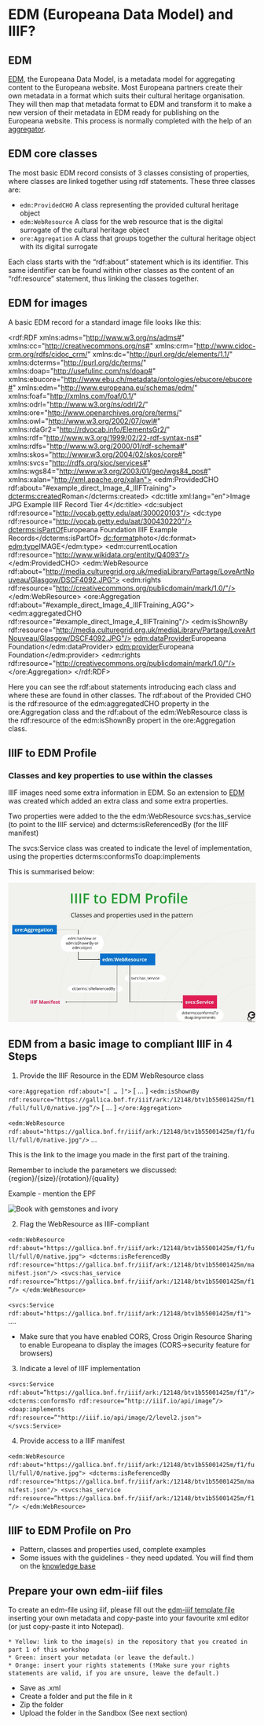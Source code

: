 # EDM (Europeana Data Model) and IIIF?

###

## EDM

[EDM](https://pro.europeana.eu/page/edm-documentation), the Europeana Data Model, is a metadata model for aggregating content to the Europeana website. Most Europeana partners create their own metadata in a format which suits their cultural heritage organisation. They will then map that metadata format to EDM and transform it to make a new version of their metadata in EDM ready for publishing on the Europeana website. This process is normally completed with the help of an [aggregator](https://pro.europeana.eu/share-your-data/process). 

## EDM core classes

The most basic EDM record consists of 3 classes consisting of properties, where classes are linked together using rdf statements. 
These three classes are:

* `edm:ProvidedCHO` A class representing the provided cultural heritage object
* `edm:WebResource` A class for the web resource that is the digital surrogate of the cultural heritage object
* `ore:Aggregation` A class that groups together the cultural heritage object with its digital surrogate

Each class starts with the “rdf:about” statement which is its identifier. This same identifier can be found within other classes as the content of an “rdf:resource” statement, thus linking the classes together.

## EDM for images

A basic EDM record for a standard image file looks like this:

<?xml version="1.0" encoding="UTF-8"?>
<rdf:RDF xmlns:adms="http://www.w3.org/ns/adms#" 
    xmlns:cc="http://creativecommons.org/ns#" 
    xmlns:crm="http://www.cidoc-crm.org/rdfs/cidoc_crm/" 
    xmlns:dc="http://purl.org/dc/elements/1.1/" 
    xmlns:dcterms="http://purl.org/dc/terms/" 
    xmlns:doap="http://usefulinc.com/ns/doap#" 
    xmlns:ebucore="http://www.ebu.ch/metadata/ontologies/ebucore/ebucore#" 
    xmlns:edm="http://www.europeana.eu/schemas/edm/" 
    xmlns:foaf="http://xmlns.com/foaf/0.1/" 
    xmlns:odrl="http://www.w3.org/ns/odrl/2/" 
    xmlns:ore="http://www.openarchives.org/ore/terms/" 
    xmlns:owl="http://www.w3.org/2002/07/owl#" 
    xmlns:rdaGr2="http://rdvocab.info/ElementsGr2/" 
    xmlns:rdf="http://www.w3.org/1999/02/22-rdf-syntax-ns#" 
    xmlns:rdfs="http://www.w3.org/2000/01/rdf-schema#" 
    xmlns:skos="http://www.w3.org/2004/02/skos/core#" 
    xmlns:svcs="http://rdfs.org/sioc/services#" 
    xmlns:wgs84="http://www.w3.org/2003/01/geo/wgs84_pos#" 
    xmlns:xalan="http://xml.apache.org/xalan">
    <edm:ProvidedCHO rdf:about="#example_direct_Image_4_IIIFTraining">
        <dcterms:created>Roman</dcterms:created>
        <dc:title xml:lang="en">Image JPG Example IIIF Record Tier 4</dc:title>
        <dc:subject rdf:resource="http://vocab.getty.edu/aat/300020103"/>
        <dc:type rdf:resource="http://vocab.getty.edu/aat/300430220"/>
        <dcterms:isPartOf>Europeana Foundation IIIF Example Records</dcterms:isPartOf>
        <dc:format>photo</dc:format>
        <edm:type>IMAGE</edm:type>
        <edm:currentLocation rdf:resource="http://www.wikidata.org/entity/Q4093"/>
    </edm:ProvidedCHO>
    <edm:WebResource rdf:about="http://media.culturegrid.org.uk/mediaLibrary/Partage/LoveArtNouveau/Glasgow/DSCF4092.JPG">
       <edm:rights rdf:resource="http://creativecommons.org/publicdomain/mark/1.0/"/>
    </edm:WebResource>
    <ore:Aggregation rdf:about="#example_direct_Image_4_IIIFTraining_AGG">
        <edm:aggregatedCHO rdf:resource="#example_direct_Image_4_IIIFTraining"/>
        <edm:isShownBy rdf:resource="http://media.culturegrid.org.uk/mediaLibrary/Partage/LoveArtNouveau/Glasgow/DSCF4092.JPG"/>
        <edm:dataProvider>Europeana Foundation</edm:dataProvider>
        <edm:provider>Europeana Foundation</edm:provider>
        <edm:rights rdf:resource="http://creativecommons.org/publicdomain/mark/1.0/"/>
    </ore:Aggregation>
</rdf:RDF>

Here you can see the rdf:about statements introducing each class and where these are found in other classes. The rdf:about of the Provided CHO is the rdf:resource of the edm:aggregatedCHO property in the ore:Aggregation class and the rdf:about of the edm:WebResource class is the rdf:resource of the edm:isShownBy propert in the ore:Aggregation class.


## IIIF to EDM Profile
### Classes and key properties to use within the classes 

IIIF images need some extra information in EDM. So an extension to [EDM](https://europeana.atlassian.net/wiki/spaces/EF/pages/2189262924/EDM+IIIF+EDM+classes+and+properties) was created which added an extra class and some extra properties.

Two properties were added to the the edm:WebResource 
svcs:has_service (to point to the IIIF service) and dcterms:isReferencedBy (for the IIIF manifest)

The svcs:Service class was created to indicate the level of implementation, using the properties dcterms:conformsTo doap:implements

This is summarised below:

![Classes and properties used in the pattern](img/iiif_pattern.jpg)


## EDM from a basic image to compliant IIIF in 4 Steps

1. Provide the IIIF Resource in the EDM WebResource class

`<ore:Aggregation rdf:about="[ … ]">`
[ … ]
`<edm:isShownBy rdf:resource="https://gallica.bnf.fr/iiif/ark:/12148/btv1b55001425m/f1/full/full/0/native.jpg”/>`
[ … ]
`</ore:Aggregation>`

`<edm:WebResource rdf:about="https://gallica.bnf.fr/iiif/ark:/12148/btv1b55001425m/f1/full/full/0/native.jpg"/>`
…

This is the link to the image you made in the first part of the training.

Remember to include the parameters we discussed: {region}/{size}/{rotation}/{quality}

Example - mention the EPF

![Book with gemstones and ivory](img/BnF_livre.jpg)

2. Flag the WebResource as IIIF-compliant

`<edm:WebResource rdf:about="https://gallica.bnf.fr/iiif/ark:/12148/btv1b55001425m/f1/full/full/0/native.jpg">
<dcterms:isReferencedBy rdf:resource="https://gallica.bnf.fr/iiif/ark:/12148/btv1b55001425m/manifest.json"/>
<svcs:has_service rdf:resource=”https://gallica.bnf.fr/iiif/ark:/12148/btv1b55001425m/f1”/>
</edm:WebResource>`

`<svcs:Service rdf:about="https://gallica.bnf.fr/iiif/ark:/12148/btv1b55001425m/f1">`
....

* Make sure that you have enabled CORS, Cross Origin Resource Sharing to enable Europeana to display the images (CORS->security feature for browsers)

3. Indicate a level of IIIF implementation

`<svcs:Service rdf:about=”https://gallica.bnf.fr/iiif/ark:/12148/btv1b55001425m/f1”/>
 <dcterms:conformsTo rdf:resource=”http://iiif.io/api/image”/>
 <doap:implements rdf:resource=”"http://iiif.io/api/image/2/level2.json">
</svcs:Service>`

4. Provide access to a IIIF manifest

`<edm:WebResource rdf:about="https://gallica.bnf.fr/iiif/ark:/12148/btv1b55001425m/f1/full/full/0/native.jpg">
<dcterms:isReferencedBy rdf:resource="https://gallica.bnf.fr/iiif/ark:/12148/btv1b55001425m/manifest.json"/>
<svcs:has_service rdf:resource=”https://gallica.bnf.fr/iiif/ark:/12148/btv1b55001425m/f1”/>
</edm:WebResource>`

## IIIF to EDM Profile on Pro

* Pattern, classes and properties used, complete examples 
* Some issues with the guidelines - they need updated. You will find them on the [knowledge base](https://europeana.atlassian.net/wiki/spaces/EF/pages/2189262924/EDM+IIIF+EDM+classes+and+properties)

## Prepare your own edm-iiif files

To create an edm-file using iiif, please fill out the [edm-iiif template file](https://docs.google.com/document/d/1hAiXhP2MdnJZPbmBG8hcaKLwAHnuCADi-m0hAVYubp0/edit) inserting your own metadata and copy-paste into your favourite xml editor (or just copy-paste it into Notepad).
```
* Yellow: link to the image(s) in the repository that you created in part 1 of this workshop
* Green: insert your metadata (or leave the default.)
* Orange: insert your rights statements (!Make sure your rights statements are valid, if you are unsure, leave the default.)
```
* Save as .xml
* Create a folder and put the file in it
* Zip the folder
* Upload the folder in the Sandbox (See next section)
